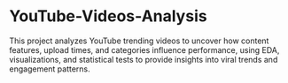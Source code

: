 # YouTube-Videos-Analysis
This project analyzes YouTube trending videos to uncover how content features, upload times, and categories influence performance, using EDA, visualizations, and statistical tests to provide insights into viral trends and engagement patterns.
